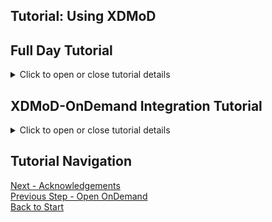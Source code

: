 ## Tutorial: Using XDMoD

## Full Day Tutorial
<details>
<summary>Click to open or close tutorial details</summary>

## Getting Started
In this part of the tutorial we are going to go over the installation and configuration of Open XDMoD.  The base component of Open XDMoD uses the job accounting logs from your HPC resource manager as the data source. We have also installed the optional Job Performance Module. This allows Open XDMoD to also display performance data for HPC jobs.

Command Line Demos in a Light color, are meant to be watched. Dark theme are interactive.

`vim` is used to edit files in this tutorial. If you prefer a different editor, please install it on the xdmod container.

## Submit some jobs to the cluster

Before we install and configure XDMoD we are going to submit some HPC jobs to the cluster. This will ensure that we'll have something to view when we're done setting up XDMoD.

Login to frontend via SSH and user: `hpcadmin` password: `ilovelinux`:
```bash
ssh -p6222 hpcadmin@localhost
```

Run the provided script that submits several jobs to the cluster. These jobs run as multiple different users with different job sizes and durations. The
purpose of this is to generate data to display in Open XDMoD.

**NOTE**: This, of course, would not be required on a production deployment.

This script should be run as the hpcadmin user as it uses `sudo` to submit jobs as different cluster users.
```bash
submit_jobs.sh
```

Output should look similar to:
```bash
[hpcadmin@frontend ~]$ submit_jobs.sh 
Submitted batch job 2
Submitted batch job 3
Submitted batch job 4
Submitted batch job 5
Submitted batch job 6
Submitted batch job 7
Submitted batch job 8
Submitted batch job 9
Submitted batch job 10
Submitted batch job 11
Submitted batch job 12
Submitted batch job 13
Submitted batch job 14
Submitted batch job 15
Submitted batch job 16
Submitted batch job 17
Submitted batch job 18
Submitted batch job 19
```

---

## Open XDMoD Installation [Documentation](https://open.xdmod.org/install.html)

**Note: In the PEARC tutorials we demonstrated all the steps for this installation / configuration section to participants.  You do not need to run these steps yourself as the containers are already populated with a working XDMoD installation.** 

For this tutorial, the Open XDMoD software will be installed in the `xdmod` container. Open XDMoD will use the MySQL database from the `mysql` container. Since we will also be installing the optional Job Performance module we also run a MongoDB database in the `mongodb` container. The various runtime scripts to process the Job accounting and Job performance data will all be run in the `xdmod` container.

The [`hpc-toolset-tutorial/xdmod/install.sh`](https://github.com/ubccr/hpc-toolset-tutorial/blob/master/xdmod/install.sh) script contains the step-by-step
instructions to install the packages.

Reference: [RPM Installation Guide](https://open.xdmod.org/install-rpm.html)

### Pre-Requisites Installation [Documentation](https://open.xdmod.org/software-requirements.html)

### Open XDMoD RPM Installation [Documentation](https://open.xdmod.org/install-rpm.html)

First ssh to the XDMoD container
```shell
[hpcadmin@frontend /] ssh xdmod 
```

Change to the root user
```shell
[hpcadmin@xdmod /] sudo su -
```

And install the the XDMoD RPM
```shell
[root@xdmod /] dnf install -y https://github.com/ubccr/xdmod/releases/download/v10.0.2-2-el8/xdmod-10.0.2-2.0.el8.noarch.rpm
```

--- 

## Open XDMoD Configuration [Documentation](https://open.xdmod.org/configuration.html)

**Note** This part will be brief in the PEARC2023 tutorial. These processes have been done already as part of the docker.

### System Configuration

PHP does not set a timezone by default, so we'll need to set one ourselves. We've selected `UTC` for this demo, but regardless of what timezone you end up using, the most important thing is to ensure that the XDMoD web server, the database server, and ideally the timezone of your HPC resources, are all set to the same time zone.

```shell
[root@xdmod /] sed -i 's/.*date.timezone[[:space:]]*=.*/date.timezone = UTC/' /etc/php.ini
```

### Prerequisites

The following information is needed by Open XDMoD:

- Name of the organization
- information for each HPC resource
  - Name
  - Number of compute nodes
  - Total Number of cores
  - Timezone
  - Whether it runs shared jobs

Optionally:

- An image file containing the HPC center logo
  - The width of the HPC center logo in pixels

You will also need the following technical information:

- The public url of Open XDMoD
- MySQL connection information
  - Host
  - Port
  - Admin Username
  - Admin Password
  - DB Username
  - DB Password

If you are installing the Job Performance module (as we are in this tutorial)
- mongoDB connection information

### Prerequisites used in this Tutorial

- Name of the organization: `Tutorial` abbreviation: `hpcts`
- information for each HPC resource
  - Name: `hpc`
  - Number of compute nodes: `2`
  - Number of cores: `2`
  - Timezone: `UTC`
  - Whether it runs shared jobs: `no`
- An image file containing the HPC center logo: `/srv/xdmod/small-logo.png`
  - The width HPC center logo: `354`
- The public url of Open XDMoD: `https://localhost:4443`
- MySQL connection information
  - Host: `mysql`
  - Port: `3306`
  - Admin Username: `root`
  - Admin Password: ` leave blank `
  - DB Username: `xdmodapp`
  - DB Password: `ofbatgorWep0`
- mongoDB connection information `mongodb://xdmod:xsZ0LpZstneBpijLy7@mongodb:27017/supremm?authSource=admin`

---

## Basic Configuration
To begin the setup process for XDMoD you will want to type the following:
```shell
[root@xdmod /] xdmod-setup
```

After which you should be greeted by the following screen:
```
========================================================================
Open XDMoD Setup
========================================================================

1) General Settings
2) Database Settings
3) Organization
4) Resources
5) Create Admin User
6) Hierarchy
7) Data Warehouse Batch Export
8) Automatically Check for Updates
9) SUPReMM
q) Quit

Select an option (1, 2, 3, 4, 5, 6, 7, 8, 9, q):
```

The next series of steps will involve completing each numbered setup item in turn from 1-8. We will complete the SUPReMM
setup after we have successfully shredded, ingested, and aggregated the accounting data generated by the jobs we
submitted at the beginning of this tutorial.

### General Settings [Documentation](https://open.xdmod.org/configuration.html#general-settings)

```shell
1) General Settings
```

- Press `1` followed by the `Enter` key to start the General Settings setup.

```shell 
Select an option (1, 2, 3, 4, 5, 6, 7, 8, 9, q): 1
```

#### Site Address

The value you enter here should be the public facing URL that your XDMoD installation will be served from. For the purpose of this tutorial we'll be using the default value.

```
========================================================================
General Setup
========================================================================

The template Apache configuration file uses a virtual host listening on HTTPS port 443. The Site Address specified here should match the settings in the Apache configuration.

Site Address: [https://localhost:4443/]
```
*Note: values contained in `[ ]` are default values that can be used by simply pressing the `Enter` key. These values have been modified specifically for this tutorial and may be different from the values you encounter while installing XDMoD at your home institution.*

- Press the `Enter` key.

#### Email Address
This is the email address your XDMoD installation will use as the recipient of contact and user account requests.

```
The email address you specify will be used as the destination for any messages sent via the portal contact page as well as account requests.  In addition, any log messages configured for delivery via e-mail will be sent to this address.

Email Address: [ccr-xdmod-help@buffalo.edu]
```
- Press the `Enter` key.

#### Chromium Path
XDMoD utilizes Chromium Headless to generate its images and reports, so the next step will be telling XDMoD where it can be found.

```shell
Chromium Path: [/usr/lib64/chromium-browser/headless_shell]
```
- Press the `Enter` key.

#### Center Logo Path
XDMoD supports a customizable logo image that is displayed in the web portal. If you have an image you would like to use in branding your XDMoD installation you can provide the path to said image here.

```shell
You have the ability to specify a logo which will appear on the upper-right
hand region of the portal.  It is advised that the height of the logo be at
most 32 pixels.

The logo is referenced by its absolute path on the file system and must
be readable by the user/group your web server is running as.

Center Logo Path: [/srv/xdmod/small-logo.png]
```
- Press the `Enter` key.

#### Center Logo Width ( in pixels )
If you do provide a custom center image, you will also need to provide its width in pixels.

```shell
Center Logo Width: [354]
```
- Press the `Enter` key to accept the default value.

#### XDMoD Dashboard [Documentation](https://open.xdmod.org/dashboard.html)
The XDMoD Dashboard provides users with targeted statistics and reports based on the level of access they've been granted in XDMoD. We highly recommend you turn this feature on in your installation.

```
This release of XDMoD features an optional replacement for the summary tab that is intended to provide easier access to XDMoD's many features. Detailed information is available at https://open.xdmod.org/dashboard.html

Enable Dashboard Tab (on, off)? [on]
```
- Press the `Enter` key.

You will now be prompted to overwrite the config file `/etc/xdmod/portal_settings.ini`. If you are satisfied that the information you have provided thus far is correct, then press the `Enter` key to save.

If you need to change any of your answers then you can type `no`, press `Enter` and you will be taken back to the main setup menu. At which point you can press `1` and to go through the General Settings setup again.

### Database Settings [Documentation](https://open.xdmod.org/configuration.html#database-settings)

Now that we've successfully completed the `General Settings` setup, we can move on to `Database Settings`.

```shell
2) Database Settings
```

Press `2` followed by the `Enter` key to start the Database Settings setup.

```shell 
Select an option (1, 2, 3, 4, 5, 6, 7, 8, 9, q): 2
```
#### DB Hostname or IP

The first piece of information you will be prompted for is the Hostname or IP of the server that XDMoD's MySQL/MariaDB database is located on. In our case we have a separate container hosting our mysql instance andthat hostname has been set as the default value. We can accept that value by pressing the `Enter` key.

*It's important to note that if you are setting up XDMoD for the first time and choose to have your database hosted on another server, you will need to have an SA database account created and allowed to log in from the XDMoD server. This SA account will only be used to create the more restricted db account and databases / schemas that are used during XDMoD's normal operation.*

```
========================================================================
Database Setup
========================================================================

Please provide the information required to connect to your MySQL database server.  A user will be created using the username and password you provide.

NOTE: The database password cannot include single quote characters (') or double quote characters (").

DB Hostname or IP: [mysql]
```
- Press the `Enter` key.

#### DB Port
Here you will enter the port that your database instance is exposed on.

```shell
DB Port: [3306]
```
- Press the `Enter` key.

#### DB Username

This is the name of the restricted database account that XDMoD will use to function.

```shell
DB Username: [xdmodapp]
```
- Press the `Enter` key

#### DB Password

This will be the password for the DB account you entered in the last step. Please enter the following: `ofbatgorWep0`. Note that when you type the password the keystrokes will not be displayed on the screen. This is expected, when you are done typing the password you can finish this step by pressing `Enter`.

```shell
DB Password:
```
- Type `ofbatgorWep0` and press the `Enter` key.

You will then be prompted to type the password again to confirm your password choice.

```shell
(confirm) DB Password:
```
- Type `ofbatgorWep0` and press the `Enter` key.

#### Administrative DB Username
After confirming the password for XDMoD's database account, you will be prompted for the username and password of the admin account.

```
Please provide the password for the administrative account that will be used to create the MySQL user and databases.

DB Admin Username: [root]
```
- Press the `Enter` key.

#### Administrative DB User Password

We will next enter the administrative DB User's password. In our case that is an empty password.

*Note, a blank password should never be used in a production system. We only do it here for ease of use during the tutorial.*

```shell
DB Admin Password:
```
- Press the `Enter` key.

You will again be prompted to confirm the password you just entered, or lack there of.

```shell
(confirm) DB Admin Password:
```
- Press the `Enter` key.

If you have supplied the correct database credentials then you should be presented with the following message.

```shell
Creating User xdmodapp
```

#### Database Maintenance

Now that we have our database user created, the setup will proceed to detect if the databases XDMoD utilizes are present. If they are then it will ask if you want to drop and recreate them.

```shell
Database `mod_shredder` already exists.
Drop and recreate database (yes, no)? [no]
```
- Type `yes` and press the `Enter` key.

For the purposes of this tutorial we will want to enter `yes` followed by pressing `Enter` each time we are prompted.

If successful you should see the following information:
```shell
Dropping database `mod_shredder`.
Creating database `mod_shredder`.
Granting privileges on database `mod_shredder`.
Initializing database `mod_shredder`.
```

You should receive the same prompt for the following databases:
- `mod_shredder`
- `mod_hpcdb`
- `moddb`
- `modw`
- `modw_aggregates`
- `modw_filters`
- `mod_logger`

After you have dropped and re-created all of these databases you will be prompted to save the information you have entered to the config file `/etc/xdmod/portal_settings.ini`.

```shell
Overwrite config file '/etc/xdmod/portal_settings.ini' (yes, no)? [yes]
```

- Press the `Enter` key.

If all goes well than you will see:
```shell
Settings saved.

Press ENTER to continue.
```
- Press the `Enter` key again, this will return you to the main setup menu.

### Organization Settings [Documentation](https://open.xdmod.org/configuration.html#organization-settings)

```shell
3) Organization
```

With the database settings taken care of we can move on to setting up our Organization.

```shell
========================================================================
Open XDMoD Setup
========================================================================

1) General Settings
2) Database Settings
3) Organization
4) Resources
5) Create Admin User
6) Hierarchy
7) Data Warehouse Batch Export
8) Automatically Check for Updates
9) SUPReMM
q) Quit

Select an option (1, 2, 3, 4, 5, 6, 7, 8, 9, q): 3
```

- Type `3` followed by `Enter`

#### Organization Name
The first piece of information you will be prompted for is your organization's name. This will be what's displayed to your end users when XDMoD displays organization information. You can enter any value you'd like or accept the default value.

```shell
========================================================================
Organization Setup
========================================================================

Organization Name: [Tutorial]
```
- Either type your desired Organization Name and press the `Enter` key or just press the `Enter` key to accept the default value.

#### Organization Abbreviation
This value should be a string of all lowercase letters with no spaces to be used as an abbreviation for your organization. You can again enter any value that conforms to these requirements or accept the default value.

```shell
Organization Abbreviation: [hpcts]
```
- Either type your desired Organization Abbreviation and press the `Enter` key or just press the `Enter` key to accept the default value.

You will then be prompted to save these values to the organization configuration file. If you are satisfied with the values you have entered than press `Enter` to continue. If not then type `no`, press `Enter` and re-enter the Organization configuration menu by typing `3` and pressing `Enter`.

```shell
Overwrite config file '/etc/xdmod/organization.json' (yes, no)? [yes]
```
- Press the `Enter` key.

### Resource Setup [Documentation](https://open.xdmod.org/configuration.html#resources)

Next we will go through the process of adding a Resource to XDMoD.

```
========================================================================
Open XDMoD Setup
========================================================================

1) General Settings
2) Database Settings
3) Organization
4) Resources
5) Create Admin User
6) Hierarchy
7) Data Warehouse Batch Export
8) Automatically Check for Updates
9) SUPReMM
q) Quit

Select an option (1, 2, 3, 4, 5, 6, 7, 8, 9, q): 4
```

- Type `4` followed by `Enter` to continue.

You should be presented with the following sub-menu:
```shell
========================================================================
Resources Setup
========================================================================

1) Add a new resource
2) List entered resources
s) Save (and return to main menu)

Select an option (1, 2, s):
```

Let's take a moment before adding a new resource and list the resources that have already been configured.

- Type `2` and press the `Enter` key.

```shell
========================================================================
Resources Added
========================================================================

Resource: hpc
Name: HPC
Type: hpc
Resource Allocation Type: cpu
CPU Node count: 2
CPU Processor count: 2
GPU Node count: 0
GPU Processor count: 0
Resource Start Date: 2023-05-09
------------------------------------------------------------------------

Press ENTER to continue.
```

So we can see that we already have an hpc resource setup to represent our small SLURM cluster. With that in mind let's save our future selves some time by setting up an OnDemand resource that we will use in conjunction with the new Open Ondemand module that we'll be installing later on in the tutorial. Go ahead and press `Enter` to navigate back to the Resource sub-menu we were at previously. This time we'll select the `Add a new resource` option.

```shell
========================================================================
Resources Setup
========================================================================

1) Add a new resource
2) List entered resources
s) Save (and return to main menu)

Select an option (1, 2, s): 1
```
- Type `1` and press the `Enter` key.

#### Resource Name
The first piece of information you will be asked to provide is the Resource Name. This value has the same requirements as the Resource Abbreviation, all lowercase and no spaces.

```shell
========================================================================
Add A New Resource
========================================================================

The resource name you enter should match the name used by your resource
manager.  This is the resource name that you will need to specify during
the shredding process.  If you are using Slurm this must match the
cluster name used by Slurm.

Available resource types are:
HPC        - High-performance computing
HTC        - High-throughput computing
DIC        - Data-intensive computing
Grid       - Grid of resources
Cloud      - Cloud resource
Vis        - Visualization system
VM         - Virtual Machine system
Tape       - Tape storage resource
Disk       - Disk storage resource
StGrid     - Storage grid
US         - User Support
Gateway    - Web-based access to CI resources


Available resource allocation types are:
CPU        - CPU Allocated
GPU        - GPU Allocated
CPUNode    - CPU Node Allocated
GPUNode    - GPU Node Allocated

Resource Name: ondemand
```

- Type `ondemand` and press the `Enter` key

#### Formal Name

The Resource's Formal Name is the value that will be displayed by XDMoD to your end users.

```shell
Formal Name: OnDemand
```

- Type `OnDemand` and press the `Enter` key.

#### Resource Type

The Resource Type is used to determine if various modules should be displayed to the user. i.e. if you don't have a `cloud` resource setup than you aren't ingesting cloud data so there's no reason to show the Cloud Realm.

For the OnDemand resource we'll want to select the `gateway` resource type.

```shell
Resource Type (hpc, htc, dic, grid, cloud, vis, vm, tape, disk, stgrid, us, gateway): [hpc]
```

- Type `gateway` and press the `Enter` key.

#### Resource Allocation Type

The resource allocation type is used in the Resource Specifications realm for compute resources (such as HPC, cloud resources). This can be left at its  default value for gateway resources such as OnDemand.

```shell
Resource Allocation Type (cpu, gpu, cpunode, gpunode): [cpu]
```

- Press the `Enter` key

#### Resource Start Date

The resource start date is used by the Resource Specifications realm. Set this to the date that the resource was installed.

```shell
Resource Start Date, in YYYY-mm-dd format [2024-11-25]
```

- Type `2023-10-01` and press the `Enter` key.

#### Resource Nodes
For a general HPC-type resource you will want to enter the number of nodes the resource has here. In our case, as we're adding a gateway resource it doesn't really have nodes or cores per se, so we'll enter 0 for both as if it were a storage resource.

```
The number of nodes and processors are used to determine resource utilization.

If this is a storage resource you may enter 0 for the number of nodes and processors.

How many nodes does this resource have?
```

- Type `0` and press the `Enter` key.


```shell
How many total processors (cpu cores) does this resource have?
```  

- Type `0` and press the `Enter` key.


#### Saving the newly added OnDemand Resource

Now that the OnDemand Resource has been added all that's left to do is to save it and continue on with the rest of XDMoD's configuration.

```shell
========================================================================
Resources Setup
========================================================================

1) Add a new resource
2) List entered resources
s) Save (and return to main menu)

Select an option (1, 2, s): s
```
- Type `s` and press the `Enter` key.

You will then be prompted to overwrite the resource configuration file

```shell
Overwrite config file '/etc/xdmod/resources.json' (yes, no)? [yes]
```

- Press the `Enter` key to accept the default value of `yes`.

If all goes well you will see the following:
```shell
Writing configuration to '/etc/xdmod/resources.json'

Settings saved.

Press ENTER to continue.
```
- Press the `Enter` key.

You will then be prompted to save the resource_specs configuration file

```shell
Overwrite config file '/etc/xdmod/resource_specs.json' (yes, no)? [yes]
```

- Press the `Enter` key to accept the default value of `yes`.

You should see the same messages as were provided when you chose to save `resources.json`, this time for `resource_specs.json`

```shell
Writing configuration to '/etc/xdmod/resource_specs.json'

Settings saved.

Press ENTER to continue.
```

- Press the `Enter` key once more to be taken back to the main XDMoD configuration menu.

## Create Admin User [Documentation](https://open.xdmod.org//configuration.html#create-admin-user)

```shell
5) Create Admin User
```
The XDMoD Admin user has access to the XDMoD admin dashboard. The admin dashboard is used to manage XDMoD portal user accounts and view log information.

```
========================================================================
Open XDMoD Setup
========================================================================

1) General Settings
2) Database Settings
3) Organization
4) Resources
5) Create Admin User
6) Hierarchy
7) Data Warehouse Batch Export
8) Automatically Check for Updates
9) SUPReMM
q) Quit

Select an option (1, 2, 3, 4, 5, 6, 7, 8, 9, q): 5
```
- Type `5` and press the `Enter` key.

The first value you will be prompted for is the Admin user's username.

```shell
========================================================================
Create Admin User
========================================================================

Username:
```
- Type `admin` and press the `Enter` key.

Next, it will prompt for the user's password.
```shell
Password:
```
- Type `admin123` and press the `Enter` key.

It will next ask us to confirm the password we just entered.
```shell
(confirm) Password:
```
- Type `admin123` and press the `Enter` key.
  *Make a note of this user's username and password as we'll be using it later*

If the two passwords match, then it will proceed to gathering the user's first name.
```shell
First name: XDMoD

```
- Type `XDMoD` and press the `Enter` key.

Followed by the user's last name
```shell
Last name: Admin
```
- Type `Admin` and press the `Enter` key.

Finally, it will ask for the email address to associate with the admin user.
```shell
Email address: xdmod.admin@xdmod.com
```
- Type `xdmod.admin@xdmod.com` and press the `Enter` key.

So long as all the information has been entered correctly you should now see.
```shell
Admin user created.

Press ENTER to continue.
```

## Hierarchy Setup [Documentation](https://open.xdmod.org/hierarchy.html)

```shell
6) Hierarchy
```

XDMoD supports a three level organizational hierarchy. By default, this is based on the hierarchy in use at the University at Buffalo.
- Top Level:    Decanal Unit
- Middle Level: Department
- Bottom Level: PI Group

- Type `6` and press the `Enter` key.

```
========================================================================
Hierarchy Setup
========================================================================

Specify the levels (top, middle, and bottom) in your organization which would be analogous to the following structure:

Top Level: Decanal Unit
Middle Level: Department
Bottom Level: PI Group

Top Level Name: [Decanal Unit]
```

For this tutorial we're going to leave the Hierarchy with its default values, but if you are setting this up for production then please see our [Hierarchy Guide](https://open.xdmod.org//hierarchy.html) as it will more completely describe how the hierarchy works as well as how to populate it.

```shell
========================================================================
Hierarchy Setup
========================================================================

Specify the levels (top, middle, and bottom) in your organization which would
be analogous to the following structure:

Top Level: Decanal Unit
Middle Level: Department
Bottom Level: PI Group

Top Level Name: [Decanal Unit]
Top Level Description: [Decanal Unit]
Middle Level Name: [Department]
Middle Level Description: [Department]
Bottom Level Name: [PI Group]
Bottom Level Description: [PI Group]

Overwrite config file '/etc/xdmod/hierarchy.json' (yes, no)? [yes]
```

- Press the `Enter` key to accept the default value of `yes`

If the save is successful than you should see the following:
```shell
Writing configuration to '/etc/xdmod/hierarchy.json'

Settings saved.

Press ENTER to continue.
```

- Press the `Enter` key to continue.

## Data Warehouse Batch Export [Documentation](https://open.xdmod.org/dw-export.html#configuration)

```shell
7) Data Warehouse Batch Export
```

The Data Warehouse Batch Export feature gives users access to the raw underlying data contained within Open XDMoD's data warehouse. This configuration option allows for an administrator to set which directory will be used to contain the exports, as well as how long those exports will be kept on disk.

We'll quickly go through the configuration now

- Type `7` and press the `Enter` key

#### Export Directory
The first value we're prompted to provide is the export directory. This is the directory that will be used when saving the data from a user request.


```
========================================================================
Data Warehouse Batch Export
========================================================================

The data warehouse batch export feature allows users to create requests to export data which is then generated by a cron job and stored on the server.
The directory where this data is stored and the duration that the data will be retained are configurable.

Export Directory: [/var/spool/xdmod/export]
```

- Press the `Enter` key to accept the default value.

#### Export File Retention Duration
Next you will be prompted to enter the number of days these exports should be retained on disk.

```
If the export directory does not exist, it must be created and assigned the
correct permissions and ownership.  It must be readable by the web server and
both readable and writable by the user that is used to generate the export
files.  By default, the web server user is expected to be apache and
the group is expected to be xdmod.  If your system uses a different
user and group then the automatic process will fail and you must set the
permissions manually.

Export File Retention Duration in Days: [31]
```

- Press the `Enter` key to accept the default value.

You should then be prompted to save these settings in the `portal_settings.ini` file
```shell
Overwrite config file '/etc/xdmod/portal_settings.ini' (yes, no)? [yes]
```

- Press the `Enter` key to accept the default value.

If the save is successful then you should see the following:
```shell
Writing configuration to '/etc/xdmod/portal_settings.ini'

Settings saved.

Press ENTER to continue.
```

### Automatically Check for Updates

```
8) Automatically Check for Updates
```

This is the final piece of setup that, while not strictly necessary for a fully operational Open XDMoD installation, means you will be kept up to date when the newest version is released.

- Type `8` and press the `Enter` key.

```
========================================================================
Automatic Update Check Setup
========================================================================

When enabled, Open XDMoD will periodically connect to a remote server to check if a new version of Open XDMoD is available.  After a new version
has been released you will recieve an email.

You may also subscribe to our mailing list at:
https://listserv.buffalo.edu/scripts/wa.exe?SUBED1=ccr-xdmod-list&A=1

Enable automatic update check (yes, no)? [yes]
```
- Press `Enter` to accept the default value of `yes`

This feature will both notify you when we release new versions of XDMoD and also let's us know who is using XDMoD which helps us justify our funding to NSF.

#### Email Address
If you enable the automatic update check, then you will be prompted for the email address that should receive the update notice. 

```shell
Email address: [ccr-xdmod-help@buffalo.edu]
```

- press the `Enter` key to accept the default value.

#### Name

```shell
Name:
```

- Type any value you'd like and press the `Enter` key

#### Organization

```shell
Organization: [Tutorial]
```

- Press the `Enter` key to accept the default value.

You should now be prompted to overwrite the `update_check.json` file
```shell
Overwrite config file '/etc/xdmod/update_check.json' (yes, no)? [yes]
```

- Press `Enter` to accept the default value of `yes`

If the save is successful then you will see the following:
```shell
Writing configuration to '/etc/xdmod/update_check.json'

Settings saved.

Press ENTER to continue.
```
- Press `Enter` to continue

#### Advanced Configuration

The `xdmod-setup` script is used for the basic setup of Open XDMoD. The script includes options to configure the Open XDMoD database, set up the admin user account and configure resources. Open XDMoD's [Configuration](https://open.xdmod.org/configuration.html#location-of-configuration-files) files can be modified directly when needing more advanced customization.

## Congratulations! Your XDMoD instance should now be fully configured!

Now that we have XDMoD setup, it's time to ingest some data. The jobs that we started at the beginning of the tutorial should be complete so let's walk through the shred, ingest, and aggregate steps for job accounting data.

### Shredding [Documentation](https://open.xdmod.org/shredder.html)
XDMoD provides a special command line tool for working with directly with slurm via `sacct` called `xdmod-slurm-helper`.  To see what command line arguments it accepts you can run `xdmod-slurm-helper -h`. For our purposes we will be using it as follows:

**INTERACTIVE**

```shell
[root@xdmod ~] sudo -u xdmod xdmod-slurm-helper -r hpc --start-time $yesterday --end-time $tomorrow
```
*Note, you will need to replace `$yesterday` and `$tomrrow` with their respective values in YYYY-MM-DD format.*

If your organization doesn't use Slurm or will be using the log files instead of querying `sacct` directly, then `xdmod-shredder` will be the command for you. You can find our Shredder guide at [Shredder Guide](https://open.xdmod.org/shredder.html)

Upon running `xdmod-slurm-helper` you should see output similar to:
```shell
2021-07-15 20:20:03 [notice] xdmod-slurm-helper start (process_start_time: 2021-07-15 20:20:03)
2021-07-15 20:20:03 [notice] Shredding file '/tmp/sacct-log-hpc-0jZjXr'
2021-07-15 20:20:03 [notice] Shredded 18 records
2021-07-15 20:20:03 [notice] Normalizing data
2021-07-15 20:20:03 [notice] Finished ingestion (class: PDODBMultiIngestor, start_time: 1626380403.9138, end_time: 1626380403.9264, records_examined: 18, records_loaded: 18)
2021-07-15 20:20:03 [notice] Done normalizing data
2021-07-15 20:20:03 [notice] xdmod-slurm-helper end (process_end_time: 2021-07-15 20:20:03)
[root@xdmod ~]#
```

### Ingesting & Aggregating [Documentation](https://open.xdmod.org/ingestor.html)
Now that the accounting logs have been shredded we can now ingest and aggregate the information from them, thus making the information available in XDMoD.

**INTERACTIVE**

```shell
[root@xdmod ~] sudo -u xdmod xdmod-ingestor
```

This will produce **A LOT** of output:
```shell
2021-07-15 20:28:38 [notice] xdmod-ingestor start (process_start_time: 2021-07-15 20:28:38)
2021-07-15 20:28:38 [notice] Start processing section 'xdmod.staging-ingest-common'
2021-07-15 20:28:38 [notice] (action: xdmod.staging-ingest-common.organization (ETL\Ingestor\StructuredFileIngestor), start_time: 1626380918.5262, end_time: 1626380918.594, elapsed_time: 0.06779, records_examined: 1, records_loaded: 1)
2021-07-15 20:28:38 [notice] (action: xdmod.staging-ingest-common.resource-types (ETL\Ingestor\StructuredFileIngestor), start_time: 1626380918.5976, end_time: 1626380918.6714, elapsed_time: 0.07374, records_examined: 12, records_loaded: 12)
2021-07-15 20:28:38 [notice] Processing SQL file '/etc/xdmod/etl/etl_sql.d/cloud_openstack/unknown_resource_type.sql' using delimiter '//' containing 2 statements
...
2021-07-15 20:28:39 [notice] (action: xdmod.hpcdb-ingest-jobs.jobs (ETL\Ingestor\DatabaseIngestor), start_time: 1626380919.4706, end_time: 1626380919.4939, elapsed_time: 0.02328, records_examined: 18, records_loaded: 18)
2021-07-15 20:28:39 [notice] Finished processing section 'xdmod.hpcdb-ingest-jobs'
2021-07-15 20:28:39 [notice] Start processing section 'xdmod.hpcdb-prep-xdw-job-ingest-by-new-jobs'
2021-07-15 20:28:39 [notice] Table `mod_hpcdb`.`hpcdb_jobs_to_ingest` does not exist, creating.
2021-07-15 20:28:39 [notice] (action: xdmod.hpcdb-prep-xdw-job-ingest-by-new-jobs.jobs (ETL\Ingestor\DatabaseIngestor), start_time: 1626380919.598, end_time: 1626380919.62, elapsed_time: 0.02205, records_examined: 18, records_loaded: 18)
2021-07-15 20:28:39 [notice] Finished processing section 'xdmod.hpcdb-prep-xdw-job-ingest-by-new-jobs'
2021-07-15 20:28:39 [notice] Start processing section 'xdmod.hpcdb-xdw-ingest-common'
2021-07-15 20:28:39 [notice] (action: xdmod.hpcdb-xdw-ingest-common.account (ETL\Ingestor\DatabaseIngestor), start_time: 1626380919.8678, end_time: 1626380919.8866, elapsed_time: 0.01876, records_examined: 3, records_loaded: 3)
2021-07-15 20:28:46 [notice] (action: xdmod.jobs-xdw-aggregate.aggregation-joblist (ETL\Ingestor\ExplodeTransformIngestor), start_time: 1626380926.5806, end_time: 1626380926.6315, elapsed_time: 0.0509, records_examined: 18, records_loaded: 18)
2021-07-15 20:28:46 [notice] Finished processing section 'xdmod.jobs-xdw-aggregate'
2021-07-15 20:28:46 [notice] start (action: Jobs.build-filter-list)
2021-07-15 20:28:46 [notice] start (action: Jobs.build-filter-list.provider)
2021-07-15 20:28:46 [notice] end (action: Jobs.build-filter-list.provider, start_time: 1626380926.684, end_time: 1626380926.7636)
2021-07-15 20:28:46 [notice] start (action: Jobs.build-filter-list.pi)
2021-07-15 20:28:46 [notice] end (action: Jobs.build-filter-list.pi, start_time: 1626380926.7648, end_time: 1626380926.8055)
2021-07-15 20:28:46 [notice] start (action: Jobs.build-filter-list.person)
2021-07-15 20:28:46 [notice] end (action: Jobs.build-filter-list.person, start_time: 1626380926.8067, end_time: 1626380926.8272)
2021-07-15 20:28:46 [notice] start (action: Jobs.build-filter-list.queue)
2021-07-15 20:28:46 [notice] end (action: Jobs.build-filter-list.queue, start_time: 1626380926.8285, end_time: 1626380926.9076)
2021-07-15 20:28:46 [notice] start (action: Jobs.build-filter-list.resource)
2021-07-15 20:28:46 [notice] end (action: Jobs.build-filter-list.resource, start_time: 1626380926.9088, end_time: 1626380926.9873)
2021-07-15 20:28:46 [notice] start (action: Jobs.build-filter-list.username)
2021-07-15 20:28:47 [notice] end (action: Jobs.build-filter-list.username, start_time: 1626380926.9885, end_time: 1626380927.068)
2021-07-15 20:28:47 [notice] start (action: Jobs.build-filter-list.resource_type)
2021-07-15 20:28:47 [notice] end (action: Jobs.build-filter-list.resource_type, start_time: 1626380927.0692, end_time: 1626380927.1471)
2021-07-15 20:28:47 [notice] start (action: Jobs.build-filter-list.parentscience)
2021-07-15 20:28:47 [notice] end (action: Jobs.build-filter-list.parentscience, start_time: 1626380927.1483, end_time: 1626380927.2279)
2021-07-15 20:28:47 [notice] start (action: Jobs.build-filter-list.nsfdirectorate)
2021-07-15 20:28:47 [notice] end (action: Jobs.build-filter-list.nsfdirectorate, start_time: 1626380927.2292, end_time: 1626380927.3178)
2021-07-15 20:28:47 [notice] start (action: Jobs.build-filter-list.jobwaittime)
2021-07-15 20:28:47 [notice] end (action: Jobs.build-filter-list.jobwaittime, start_time: 1626380927.3189, end_time: 1626380927.4025)
2021-07-15 20:28:47 [notice] start (action: Jobs.build-filter-list.gpucount)
2021-07-15 20:28:47 [notice] end (action: Jobs.build-filter-list.gpucount, start_time: 1626380927.4037, end_time: 1626380927.4873)
2021-07-15 20:28:47 [notice] start (action: Jobs.build-filter-list.jobsize)
2021-07-15 20:28:47 [notice] end (action: Jobs.build-filter-list.jobsize, start_time: 1626380927.4886, end_time: 1626380927.5723)
2021-07-15 20:28:47 [notice] start (action: Jobs.build-filter-list.fieldofscience)
2021-07-15 20:28:47 [notice] end (action: Jobs.build-filter-list.fieldofscience, start_time: 1626380927.5734, end_time: 1626380927.6583)
2021-07-15 20:28:47 [notice] start (action: Jobs.build-filter-list.jobwalltime)
2021-07-15 20:28:47 [notice] end (action: Jobs.build-filter-list.jobwalltime, start_time: 1626380927.6595, end_time: 1626380927.7376)
2021-07-15 20:28:47 [notice] start (action: Jobs.build-filter-list.nodecount)
2021-07-15 20:28:47 [notice] end (action: Jobs.build-filter-list.nodecount, start_time: 1626380927.7388, end_time: 1626380927.8241)
2021-07-15 20:28:47 [notice] end (action: Jobs.build-filter-list, start_time: 1626380926.6387, end_time: 1626380927.8256)
2021-07-15 20:28:47 [notice] Cloud realm not enabled, not aggregating
2021-07-15 20:28:47 [notice] Storage realm not enabled, not aggregating
2021-07-15 20:28:47 [notice] xdmod-ingestor end (process_end_time: 2021-07-15 20:28:47)
[root@xdmod ~]
```

Congratulations! You should now have a fully configured and populated ( with job accounting data ) XDMoD instance up and running.

---

### Explore the XDMoD interface
With a fully installed system we have quite a bit of data. Job information, Storage Usage, Cloud Usage, Job Performance (SUPREMM)
![Public User Usage](./tutorial-screenshots/public-user-options.png)

User Dashboard:
![Logged in User Dashboard](./tutorial-screenshots/loggedin-dashboard.png)

PI:
![Logged in PI Dashboard](./tutorial-screenshots/loggedin-pi-dashboard.png)

Center Staff:
![Logged in Center Staff Dashboard](./tutorial-screenshots/centerdirector-dashboard.png)

Report Generator:
![Report Generator](./tutorial-screenshots/report-generator.png)

### Administration

You know that the user is an admin by the addition of the "Admin Dashboard"

![Admin User](./tutorial-screenshots/admin-user.png)

Admin Dashboard:

![Admin Dashboard](./tutorial-screenshots/admin-dashboard.png)

### Import User Names & Re-Ingest / Aggregate  

**NOTE**: This is not necessary to run as part of this tutorial.  The XDMoD database container has been setup to contain full user names.  However, when running this in production, you will need a way to associate the system usernames from the Slurm logs to full names for readability within XDMoD. To display the full names in Open XDMoD you must provide a data file that contains the full name of each user for each system username. This file is in a `csv` format.

![Group By User(names not imported)](./tutorial-screenshots/usernames.png)

This step has not been automated as we don't want you falling asleep!

Login to frontend via SSH and user: `hpcadmin` password: `ilovelinux`:

```shell
[awesome_pearc_attendant@home_box /] ssh -p6222 hpcadmin@localhost
```

SSH to the xdmod container:

```shell
[hpcadmin@frontend /] ssh xdmod
```

Change users to root

```shell
[hpcadmin@xdmod /] sudo su - 
```

Create a file as shown below: ( The file needs to be able to be read by the `xdmod` user, for this demo it will be created in /var/tmp )

```shell
[root@xdmod /] sudo -u xdmod vim /var/tmp/names.csv 
```

The first column should include the username or group name used by your resource manager, the second column is the user’s first name, and the third column is the user’s last name.
(Feel free to change the First and Last names)

```csv
cgray,Carl,Gray
sfoster,Stephanie,Foster
csimmons,Charles,Simmons
astewart,Andrea,Stewart
hpcadmin,,HPC Administrators
```

Now this needs to be imported into xdmod with the command [`xdmod-import-csv`](https://open.xdmod.org/commands.html#xdmod-import-csv)

```shell
[root@xdmod /] sudo -u xdmod xdmod-import-csv -t names -i /var/tmp/names.csv 
```

Next we will need to re-ingest and aggregate the data:

```shell
[root@xdmod /] sudo -u xdmod /srv/xdmod/scripts/shred-ingest-aggregate-all.sh 
```

![Group By User](./tutorial-screenshots/fullnames.png)

Reference: [User/PI Names Guide](https://open.xdmod.org/user-names.html)

xdmod-import-csv -t names:
[![asciicast](https://asciinema.org/a/349325.svg)](https://asciinema.org/a/349325)

### Configure Job Performance Module
[Job Performance](https://supremm.xdmod.org) data - for the open source release we try to provide support for [Performance Co-Pilot (PCP)](https://pcp.io). We chose PCP because it is included by default in Centos/RedHat.  In [ACCESS MMS](https://metrics.access-ci.org/) we use tacc_stats and PCP (depending on the resource provider). We are also aware of groups using LDMS, Cray RUR and Ganglia too. We have a team now looking into Prometheus.

PCP has been [installed](https://github.com/ubccr/hpc-toolset-tutorial/blob/master/slurm/install.sh#L80-L87) and configured on the compute nodes.
This tutorial uses a cut-down list of PCP metrics from the recommended metrics for a production HPC system. This shorter list is suitable for running inside the docker demo. On a real HPC system the data collection should be setup following the [PCP Data collection](https://supremm.xdmod.org/supremm-compute-pcp.html#configuration-templates) guide.

The file used in this demo can be viewed here: https://github.com/ubccr/hpc-toolset-tutorial/blob/master/slurm/pmlogger-supremm.config#L56-L59

VERY IMPORTANT - Don't start the configuration of the Job Performance module until there is job data ingested into Open XDMoD
The Job performance setup relies on the accounting data from the Jobs realm in Open XDMoD.
This was done as part of this tutorial as part of setup and will be done again later in the tutorial.

Job Performance XDMoD Module Setup:
[![asciicast](https://asciinema.org/a/352845.svg)](https://asciinema.org/a/352845)

Job summarization (SUPReMM) configuration:
[![asciicast](https://asciinema.org/a/349243.svg)](https://asciinema.org/a/349243)

### Ingest Job Performance Data

To ingest the Job Performance Data we will need to run a couple of commands:

```shell
[root@xdmod /] sudo -u xdmod indexarchives.py -m $yesterday -m $tomorrow
```
*Note, you will need to replace `$yesterday` and `$tomorrow` with YYYY-MM-DD formatted dates as we did previously*

To summarize the newly ingested Job Performance data we will run:
```shell
[root@xdmod /] sudo -u xdmod summarize_jobs.py
```

Finally, to aggregate the Job Performance data:
```shell
[root@xdmod /] sudo -u xdmod aggregate_supremm.sh
```

*Note, there is a helper script that will take care of running the full Job Accounting and Job Performance scripts that you can run. `/srv/xdmod/scripts/shred-ingest-aggregate-all.sh`*

---

## xdmod-ondemand module
The xdmod-ondemand module is an optional addon for XDMoD that allows the display and analysis of Open OnDemand usage. This is intended to be used by HPC center staff to analyse how OnDemand is used at your center.  

### Prerequisites
Since the xdmod-ondemand module displays usage of Open OnDemand you need to have used Open OnDemand! The xdmod container includes an example log
file generated from Open OnDemand so there is data to show in XDMoD.

### Installation
The xdmod-ondemand RPM is already installed on the `xdmod` instance. To install it manually you would run the following:
```shell
[hpcadmin@xdmod /] sudo yum install -y https://github.com/ubccr/xdmod-ondemand/releases/download/v10.0.0/xdmod-ondemand-10.0.0-1.0.el7.noarch.rpm
```

### Configuration
The setup of the OnDemand module involves using the interactive `xdmod-setup` tool to initialize the database tables and to add a resource.
The module has been configured in the container already.  The following instuctions step through how this was performed, but do not need to be manually run.
```bash
[root@xdmod /] xdmod-setup
```

To continue, we'll select the Open OnDemand menu item:
```shell
10) Open OnDemand
```
- Type `10` and press `Enter`

You should now see the Open OnDemand setup sub-menu:
```shell
========================================================================
Open OnDemand module setup
========================================================================

d) Setup database
q) Quit configuration

Select an option (d, q):
```

Next, we'll want to set up the database
```shell
Select an option (d, q): d
```
- Type `d` and press `Enter`

The first piece of information we're asked for is the DB Admin's username
```shell
========================================================================
Open OnDemand module Setup
========================================================================

The Open OnDemand module stores information in the modw_ondemand
SQL database. This database must have the same access permissions
as the existing Open XDMoD databases.

Please provide the password for the administrative account that will be
used to create the database.

DB Admin Username: [root]
```
- Press `Enter` to accept the default value.

You will then be prompted for the DB Admin's password
```shell
DB Admin Password:
```
- Press `Enter`

Next, you'll be asked to confirm the DB Admin's password
```shell
(confirm) DB Admin Password:
```
- Press `Enter`

The setup program will now use the credentials you have supplied to detect if the `modw_ondemand` database exists. If it does exist than it will ask if you want to drop and recreate the database.
```shell
Database `modw_ondemand` already exists.
Drop and recreate database (yes, no)? [no]
```
- Type `yes` and press the `Enter` key.

A configuration syncing script will now be run to make sure that all changes to XDMoD's configuration files are synced up to its database. If no errors are generated you can skip the display of its output.
```shell
========================================================================
Acl Database Configuration
========================================================================

Verifying that the information contained in the following files are valid:
    - CONFIG_DIR/datawarehouse.json
    - CONFIG_DIR/datawarehouse.d/*.json
    - CONFIG_DIR/roles.json
    - CONFIG_DIR/roles.d/*.json
    - CONFIG_DIR/hierarchies.json
    - CONFIG_DIR/hierarchies.d/*.json

Populating the appropriate Acl related tables from the information found in said
configuration files.

Note: If you would like to execute this script outside of the setup script it is
located at: <xdmod_install_dir>/bin/acl-config

This may take a minute or two...

The script executed without error.
Do you want to see the output (yes, no)? [no]
```
- Press `Enter` to accept the default value.


### Obtaining Open OnDemand logs
The xdmod-ondemand module parses the webserver log files from Open OnDemand. The `xdmod` container in this tutorial includes a example log file that
was generated from Open OnDemand and is stored in the `/scratch/ondemand/logs` directory.

In this tutorial we will also show how to manually copy the webserver logs from the `ondemand` instance to the `xdmod` instance. In a production environment you would either ensure the files were available via a shared mounted filesystem or configure a periodic cronjob to copy them.

In this tutorial we will use the `/scratch/ondemand/logs` directory on the `xdmod` instance for the staging area of the Open OnDemand logs to be ingested into XDMoD. The file permissions are set so that the `xdmod` user has read permission and the `hpcadmin` user has write access.

In preparation for obtaining the `ondemand` logs we'll need to make a slight adjustment to the destination folder privs. 
```shell
[hpcadmin@xdmod /] sudo chmod -R 770 /scratch/ondemand/logs
[hpcadmin@xdmod /] sudo chown -R xdmod:hpcadmin /scratch/ondemand/logs
```

We now need to copy the files from the `ondemand` instance to the `xdmod` instance. To accomplish this we will first need to ssh to the `ondemand` instance.
```shell
[hpcadmin@xdmod /] ssh ondemand
```

Then we will be using scp to copy Open OnDemands Apache access log to our newly created directory on the `xdmod` instance.
```shell
[hpcadmin@ondemand ~] sudo scp /var/log/httpd/localhost_access_ssl.log hpcadmin@xdmod:/scratch/ondemand/logs/
```

When you are prompted for `hpcadmin` password, enter `ilovelinux`. If successful you should see the file being transferred.
```
hpcadmin@xdmod's password:
localhost_access_ssl.log                                                            100%   24KB  34.2MB/s   00:00
[hpcadmin@ondemand ~]$
```

We can now log off of the `ondemand` instance
```shell
[hpcadmin@ondemand /] exit 
```

Finally, we can ingest the data that we have just copied over
```shell
[hpcadmin@xdmod /] sudo -u xdmod xdmod-ondemand-ingestor -r ondemand -d /scratch/ondemand/logs
```

Then login to the XDMoD web portal as a user account that has center staff or center director access, and the "OnDemand" realm should now show in the metric catalog.
</details>

## XDMoD-OnDemand Integration Tutorial
<details>
<summary>Click to open or close tutorial details</summary>

There are two integrations between XDMoD and OnDemand.  The first allows centers to place XDMoD charts specific to users' job performance data on the OnDemand dashboard.  The second allows for the display and analysis of Open OnDemand usage within XDMoD.  The configuration and usage of each of these integrations is covered in the full HPC Toolset Tutorial.  In this section, we're combining both into a shortened lesson to allow system administrators to quickly test out these two integrations.  

## XDMoD job setup

First, let's run through a few XDMoD housekeeping steps to get the portal ready for our use.

### Submit some jobs to the cluster

Before we configure XDMoD, we are going to submit some HPC jobs to the cluster. This will ensure that we'll have something to view when we're done setting up XDMoD.

Login to frontend via SSH and user: `hpcadmin` password: `ilovelinux`:
```bash
ssh -p 6222 hpcadmin@localhost
```

Run the provided script that submits several jobs to the cluster. These jobs run as multiple different users with different job sizes and durations. The
purpose of this is to generate data to display in Open XDMoD.

**NOTE**: This, of course, would not be required on a production deployment.

This script should be run as the hpcadmin user as it uses `sudo` to submit jobs as different cluster users.  
```bash
submit_jobs.sh
```

Output should look similar to:
```bash
[hpcadmin@frontend ~]$ submit_jobs.sh 
Submitted batch job 2
Submitted batch job 3
Submitted batch job 4
Submitted batch job 5
Submitted batch job 6
Submitted batch job 7
Submitted batch job 8
Submitted batch job 9
Submitted batch job 10
Submitted batch job 11
Submitted batch job 12
Submitted batch job 13
Submitted batch job 14
Submitted batch job 15
Submitted batch job 16
Submitted batch job 17
Submitted batch job 18
Submitted batch job 19
```
NOTE: You can ignore these bash errors.  You'll notice running the command `squeue` that your jobs have been queued and are running.  
```
FATAL: Missing required source file.
  (1) Install package 'bash-completion'
  (2) $ source /usr/share/bash-completion/bash_completion
  (3) $ source slurm_completion.sh
```

### Shredding Job Data

Once the jobs that we started in the last step complete, it's time to run through the steps to shred, ingest, and aggregate our job accounting data.  XDMoD provides a special command line tool for working directly with slurm via `sacct` called `xdmod-slurm-helper`.  To see what command line arguments it accepts, you can run `xdmod-slurm-helper -h`. For our purposes, we will be using it as follows:

```shell
[hpcadmin@frontend ~] ssh xdmod
[hpcadmin@xdmod ~] sudo su - 
[root@xdmod ~] sudo -u xdmod xdmod-slurm-helper -r hpc --start-time $yesterday --end-time $tomorrow
```
**_Note: you will need to replace `$yesterday` and `$tomrrow` with their respective values in YYYY-MM-DD format._**

If your organization doesn't use Slurm or will be using the log files instead of querying `sacct` directly, then
`xdmod-shredder` will be the command for you. You can find our Shredder guide at [Shredder Guide](https://open.xdmod.org/shredder.html)

Upon running `xdmod-slurm-helper` you should see output similar to:
```shell
2021-07-15 20:20:03 [notice] xdmod-slurm-helper start (process_start_time: 2021-07-15 20:20:03)
2021-07-15 20:20:03 [notice] Shredding file '/tmp/sacct-log-hpc-0jZjXr'
2021-07-15 20:20:03 [notice] Shredded 18 records
2021-07-15 20:20:03 [notice] Normalizing data
2021-07-15 20:20:03 [notice] Finished ingestion (class: PDODBMultiIngestor, start_time: 1626380403.9138, end_time: 1626380403.9264, records_examined: 18, records_loaded: 18)
2021-07-15 20:20:03 [notice] Done normalizing data
2021-07-15 20:20:03 [notice] xdmod-slurm-helper end (process_end_time: 2021-07-15 20:20:03)
[root@xdmod ~]#
```

### Ingesting & Aggregating Job Data
Now that the accounting logs have been shredded we can ingest and aggregate the information from them, thus making the information available in Open XDMoD.

```shell
[root@xdmod ~] sudo -u xdmod xdmod-ingestor
```

This will produce **A LOT** of output:
```shell
2021-07-15 20:28:38 [notice] xdmod-ingestor start (process_start_time: 2021-07-15 20:28:38)
2021-07-15 20:28:38 [notice] Start processing section 'xdmod.staging-ingest-common'
2021-07-15 20:28:38 [notice] (action: xdmod.staging-ingest-common.organization (ETL\Ingestor\StructuredFileIngestor), start_time: 1626380918.5262, end_time: 1626380918.594, elapsed_time: 0.06779, records_examined: 1, records_loaded: 1)
2021-07-15 20:28:38 [notice] (action: xdmod.staging-ingest-common.resource-types (ETL\Ingestor\StructuredFileIngestor), start_time: 1626380918.5976, end_time: 1626380918.6714, elapsed_time: 0.07374, records_examined: 12, records_loaded: 12)
2021-07-15 20:28:38 [notice] Processing SQL file '/etc/xdmod/etl/etl_sql.d/cloud_openstack/unknown_resource_type.sql' using delimiter '//' containing 2 statements
...
...
```
[Ingestor Documentation](https://open.xdmod.org/ingestor.html)


### Login to the XDMoD interface  

[XDMoD](https://localhost:4443)

Login as `sfoster` - password `ilovelinux` - which has the center director role in XDMoD.  This will allow you to see all the realms and all the data from all users.  


### Configure Job Performance Module
[Job Performance](https://supremm.xdmod.org) data - for the open source release we try to provide support for [Performance Co-Pilot (PCP)](https://pcp.io).
We chose PCP because it is included by default in Centos/RedHat.  In [ACCESS MMS](https://metrics.access-ci.org/) we use tacc_stats and PCP (depending on the resource provider). We are also aware of groups using LDMS, Cray RUR and Ganglia too. We have a team now looking into Prometheus.

PCP has been [installed](https://github.com/ubccr/hpc-toolset-tutorial/blob/master/slurm/install.sh#L80-L87) and configured on the compute nodes.  This tutorial uses a cut-down list of PCP metrics from the recommended metrics for a production HPC system. This shorter list is suitable for running inside the docker demo. On a production HPC system, the data collection should be setup following the [PCP Data collection](https://supremm.xdmod.org/supremm-compute-pcp.html#configuration-templates) guide.

The file used in this demo can be viewed here: https://github.com/ubccr/hpc-toolset-tutorial/blob/master/slurm/pmlogger-supremm.config#L56-L59

**VERY IMPORTANT** - Don't start the configuration of the Job Performance module until there is job data ingested into Open XDMoD.  The Job performance setup relies on the accounting data from the Jobs realm in Open XDMoD.  This was done in advance of this tutorial as part of the setup steps shown here:

Job Performance XDMoD Module Setup:
[![asciicast](https://asciinema.org/a/352845.svg)](https://asciinema.org/a/352845)

Job summarization (SUPReMM) configuration:
[![asciicast](https://asciinema.org/a/349243.svg)](https://asciinema.org/a/349243)

### Ingest Job Performance Data

To ingest the Job Performance Data we will need to run a couple of commands:

```shell
[root@xdmod /] sudo -u xdmod indexarchives.py -a
```

To summarize the newly ingested Job Performance data we will run:
```shell
[root@xdmod /] sudo -u xdmod summarize_jobs.py
```

Finally, to aggregate the Job Performance data:
```shell
[root@xdmod /] sudo -u xdmod aggregate_supremm.sh
```

*Note: there is a helper script that will take care of running the full Job Accounting and Job Performance scripts that you can run. `/srv/xdmod/scripts/shred-ingest-aggregate-all.sh`*

---


## XDMoD on OnDemand Dashboard

### Enable the integration

There are three places you'll need to update OnDemand and XDMoD config files to enable XDMoD integration on the OnDemand dashboard:

**XDMoD**  
1. Specify the URL for the OnDemand server in the XDMoD config:

`/etc/xdmod/portal_settings.ini`
```
# modifying /etc/xdmod/portal_settings.ini for CORS already completed in these images
#
 domains = "https://localhost:3443"
```

**OnDemand**  
2. Specify the URL for the XDMoD server in the OnDemand config:

`/etc/ood/config/nginx_stage.yml`
```
# /etc/ood/config/nginx_stage.yml
#
pun_custom_env:
  OOD_XDMOD_HOST: "https://localhost:4443"

```

3. Specify the resource ID for XDMoD in the OnDemand cluster config file:

`/etc/ood/config/clusters.d/hpc.yml`
```
# modifying /etc/ood/config/clusters.d/hpc.yml for XDMoD resource id already completed in these images:
#
 custom:
   xdmod:
     resource_id: 1
#
```

4. Optional: Add messaging to Job Composer about XDMoD timing  

`/etc/ood/config/locales/en.yml`  
```
# modify or create /etc/ood/config/locales/en.yml and add these lines. Feel free to change the wording and set to your specific ingestion rate.  86400 seconds is 24 hours
# 
 en:
  jobcomposer:
    xdmod_url_warning_message: "This job may not appear in Open XDMoD until 24 hours after the completion of the job."
    xdmod_url_warning_message_seconds_after_job_completion: 86400
```

### Reviewing informational messages in the job composer

If you completed the optional step 4 in the previous section, submit a job from job composer to demonstrate XDMoD integration with Job Composer:

1. Jobs => Job Composer
2. Templates
3. Click "New Job" and select "From template"
4. Click the "Create New Job" button
5. Click "Edit Files"
6. Click `Home Directory` and then `jupyter_notebook_data` on the left menu.
7. Select `plot_rbm_logistic_classification.py` and click "Copy/Move" button
8. Go "back" in the browser to the job directory (Look at the URL to know where you are.  You may have to refresh the browser window to see the update) and click the "Copy" button to paste they python file in this directory.
9. Select `script.sh` and click edit to open the file
10. Change `hello.py` to `plot_rbm_logistic_classification.py` and save.  Close this window.
11. Go back to Job Composer and submit the job

If you'd like to see this recent job show up in the OnDemand dashboard widgets, go back to the XDMoD container and re-run the job ingestion steps.  We'll use the helper script discussed above to complete all three tasks:  

```shell
[root@xdmod /] sudo -u xdmod /srv/xdmod/scripts/shred-ingest-aggregate-all.sh
```

Review dashboard widgets - You may need to restart the Web Server to see the updates

**NOTE:**  The job efficiency report is based on both core and memory usage but these containers don't gather all the necessary information, which is why they display 100%

---

## Gathering OnDemand usage in XDMoD  
The `xdmod-ondemand` module is an optional add-on for XDMoD that is intended to be used by HPC center staff to analyze OnDemand usage at your center.  

### Prerequisites
Since the `xdmod-ondemand` module displays usage of Open OnDemand you need to have used Open OnDemand! The xdmod container includes an example log
file generated from Open OnDemand so there is data to show in XDMoD.

### Installation & Configuration  
In preparation for this tutorial, these steps were done in advance.  For details on what these steps entail, [see here for installation](#installation) and [here for configuration](#configuration).  

### Obtaining Open OnDemand logs
The `xdmod-ondemand` module parses the webserver log files from Open OnDemand. The `xdmod` container in this tutorial includes an example log file that
was generated from Open OnDemand and is stored in the `/scratch/ondemand/logs` directory.

In this tutorial we will also show how to manually copy the webserver logs from the `ondemand` instance to the `xdmod` instance.  In a production environment you would either ensure the files were available via a shared mounted filesystem or configure a periodic cronjob to copy them.

In this tutorial we will use the `/scratch/ondemand/logs` directory on the `xdmod` instance for the staging area of the Open OnDemand logs to be ingested into XDMoD. The file permissions are set so that the `xdmod` user has read permission and the `hpcadmin` user has write access.

In preparation for obtaining the `ondemand` logs we'll need to make a slight adjustment to the destination folder privs. 
```shell
[hpcadmin@xdmod /] sudo chmod -R 770 /scratch/ondemand/logs
[hpcadmin@xdmod /] sudo chown -R xdmod:hpcadmin /scratch/ondemand/logs
```

We now need to copy the files from the `ondemand` instance to the `xdmod` instance. To accomplish this we will first
need to ssh to the `ondemand` instance.
```shell
[hpcadmin@xdmod /] ssh ondemand
```

Then we will be using scp to copy Open OnDemands Apache access log to our newly created directory on the `xdmod` instance.
```shell
[hpcadmin@ondemand ~] sudo scp /var/log/httpd/localhost_access_ssl.log hpcadmin@xdmod:/scratch/ondemand/logs/
```

When you are prompted for `hpcadmin` password, enter `ilovelinux`. If successful you should see the file being transferred.
```
hpcadmin@xdmod's password:
localhost_access_ssl.log                                                            100%   24KB  34.2MB/s   00:00
[hpcadmin@ondemand ~]$
```

We can now log off of the `ondemand` instance
```shell
[hpcadmin@ondemand /] exit 
```

Finally, we can ingest the data that we have just copied over
```shell
[hpcadmin@xdmod /] sudo -u xdmod xdmod-ondemand-ingestor -r ondemand -d /scratch/ondemand/logs
```

Then login to the XDMoD web portal as a user account that has center staff or center director access, and the "OnDemand"
realm should now show in the metric catalog.

</details>


## Tutorial Navigation
[Next - Acknowledgements](../docs/acknowledgments.md)  
[Previous Step - Open OnDemand](../ondemand/README.md)  
[Back to Start](../README.md)  
